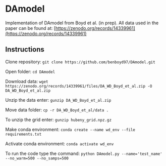 # DAmodel

Implementation of DAmodel from Boyd et al. (in prep). All data used in the paper can be found at: [https://zenodo.org/records/14339961](https://zenodo.org/records/14339961)

## Instructions

Clone repository: `git clone https://github.com/benboyd97/DAmodel.git`

Open folder: `cd DAmodel`

Download data: `wget https://zenodo.org/records/14339961/files/DA_WD_Boyd_et_al.zip -O DA_WD_Boyd_et_al.zip`

Unzip the data enter: `gunzip DA_WD_Boyd_et_al.zip`

Move data folder: `cp -r DA_WD_Boyd_et_al/data . `

To unzip the grid enter: `gunzip hubeny_grid.npz.gz`

Make conda environment: `conda create --name wd_env --file requirements.txt`

Activate conda environment: `conda activate wd_env`

To run the code type the command: `python DAmodel.py --name='test_name' --no_warm=500 --no_samps=500`
